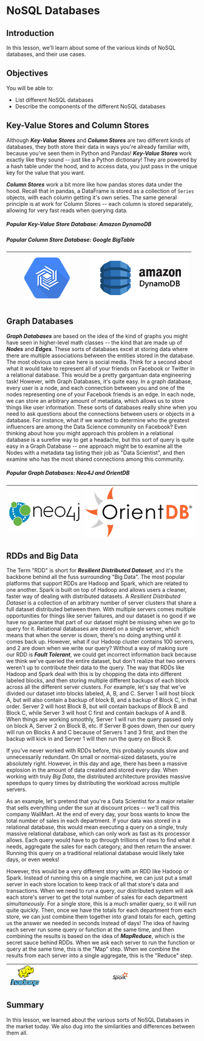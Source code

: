 
# NoSQL Databases

## Introduction

In this lesson, we'll learn about some of the various kinds of NoSQL databases, and their use cases.


## Objectives
You will be able to:
- List different NoSQL databases 
- Describe the components of the different NoSQL databases 


## Key-Value Stores and Column Stores

Although **_Key-Value Stores_** and **_Column Stores_** are two different kinds of databases, they both store their data in ways you're already familiar with, because you've seen them in Python and Pandas!  **_Key-Value Stores_** work exactly like they sound -- just like a Python dictionary! They are powered by a hash table under the hood, and to access data, you just pass in the unique key for the value that you want. 

**_Column Stores_** work a bit more like how pandas stores data under the hood. Recall that in pandas, a DataFrame is stored as a collection of `Series` objects, with each column getting it's own series. The same general principle is at work for Column Stores -- each column is stored separately, allowing for very fast reads when querying data. 

##### Popular Key-Value Store Database: Amazon DynamoDB

##### Popular Column Store Database: Google BigTable

| <img src="images/bigtable.png" height=60% width=60%>    | <img src="images/dynamodb.png"> |
|---------------------|---------------------|


## Graph Databases

**_Graph Databases_** are based on the idea of the kind of graphs you might have seen in higher-level math classes -- the kind that are made up of **_Nodes_** and **_Edges_**. These sorts of databases excel at storing data where there are multiple associations between the entities stored in the database. The most obvious use case here is social media. Think for a second about what it would take to represent all of your friends on Facebook or Twitter in a relational database. This would be a pretty gargantuan data engineering task! However, with Graph Databases, it's quite easy. In a graph database, every user is a node, and each connection between you and one of the nodes representing one of your Facebook friends is an edge. In each node, we can store an arbitrary amount of metadata, which allows us to store things like user information. These sorts of databases really shine when you need to ask questions about the connections between users or objects in a database. For instance, what if we wanted to determine who the greatest influencers are among the Data Science community on Facebook? Even thinking about how you might approach this problem in a relational database is a surefire way to get a headache, but this sort of query is quite easy in a Graph Database -- one approach might be to examine all the Nodes with a metadata tag listing their job as "Data Scientist", and then examine who has the most shared connections among this community. 

##### Popular Graph Databases: Neo4J and OrientDB


| <img src="images/neo4j-logo.png"> | <img src="images/orientdb-logo.png"> |
|---------------------|---------------------|



## RDDs and Big Data

The Term "RDD" is short for **_Resilient Distributed Dataset_**, and it's the backbone behind all the fuss surrounding "Big Data". The most popular platforms that support RDDs are Hadoop and Spark, which are related to one another. Spark is built on top of Hadoop and allows users a cleaner, faster way of dealing with distributed datasets. A _Resilient Distributed Dataset_ is a collection of an arbitrary number of server clusters that share a full dataset distributed between them. With multiple servers comes multiple opportunities for things like server failures, and our dataset is no good if we have no guarantee that part of our dataset might be missing when we go to query for it. Relational databases are stored on a single server, which means that when the server is down, there's no doing anything until it comes back up. However, what if our Hadoop cluster contains 100 servers, and 2 are down when we write our query?  Without a way of making sure our RDD is **_Fault Tolerant_**, we could get incorrect information back because we think we've queried the entire dataset, but don't realize that two servers weren't up to contribute their data to the query. The way that RDDs like Hadoop and Spark deal with this is by chopping the data into different labeled blocks, and then storing multiple different backups of each block across all the different server clusters. For example, let's say that we've divided our dataset into blocks labeled, A, B, and C. Server 1 will host block A, but will also contain a backup of block B, and a backup of Block C, in that order. Server 2 will host Block B, but will contain backups of Block B and Block C, while Server 3 will host C first and contain backups of A and B. When things are working smoothly, Server 1 will run the query passed only on block A, Server 2 on Block B, etc. If Server B goes down, then our query will run on Blocks A and C because of Servers 1 and 3 first, and then the backup will kick in and Server 1 will then run the query on Block B. 

If you've never worked with RDDs before, this probably sounds slow and unnecessarily redundant. On small or normal-sized datasets, you're absolutely right. However, in this day and age, there has been a massive explosion in the amount of data created and stored every day. When working with truly _Big Data_, the distributed architecture provides massive speedups to query times by distributing the workload across multiple servers. 

As an example, let's pretend that you're a Data Scientist for a major retailer that sells everything under the sun at discount prices -- we'll call this company WallMart. At the end of every day, your boss wants to know the total number of sales in each department. If your data was stored in a relational database, this would mean executing a query on a single, truly massive relational database, which can only work as fast as its processor allows. Each query would have to go through trillions of rows to find what it needs, aggregate the sales for each category, and then return the answer. Running this query on a traditional relational database would likely take days, or even weeks! 

However, this would be a very different story with an RDD like Hadoop or Spark. Instead of running this on a single machine, we can just put a small server in each store location to keep track of all that store's data and transactions. When we need to run a query, our distributed system will ask each store's server to get the total number of sales for each department _simultaneously_. For a single store, this is a much smaller query, so it will run quite quickly. Then, once we have the totals for each department from each store, we can just combine them together into grand totals for each, getting us the answer we needed in seconds instead of days! The idea of having each server run some query or function at the same time, and then combining the results is based on the idea of **_MapReduce_**, which is the secret sauce behind RDDs. When we ask each server to run the function or query at the same time, this is the "Map" step. When we combine the results from each server into a single aggregate, this is the "Reduce" step. 


| <img src="images/hadoop.png"> | <img src="images/spark.png" height=10% width=10%> |
|---------------------|---------------------|


## Summary

In this lesson, we learned about the various sorts of NoSQL Databases in the market today. We also dug into the similarities and differences between them all. 
